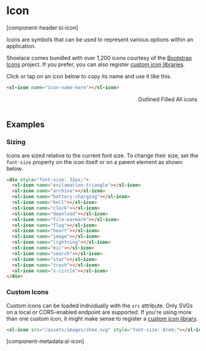 # Icon

[component-header:sl-icon]

Icons are symbols that can be used to represent various options within an application.

Shoelace comes bundled with over 1,200 icons courtesy of the [Bootstrap Icons](https://icons.getbootstrap.com/) project. If you prefer, you can also register [custom icon libraries](/components/icon-library.md).

Click or tap on an icon below to copy its name and use it like this.

```html
<sl-icon name="icon-name-here"></sl-icon>
```

<div class="icon-search">
  <div class="icon-search-controls">
    <sl-input placeholder="Search Icons" clearable>
      <sl-icon slot="prefix" name="search"></sl-icon>
    </sl-input>
    <sl-select value="outline">
      <sl-menu-item value="outline">Outlined</sl-menu-item>
      <sl-menu-item value="fill">Filled</sl-menu-item>
      <sl-menu-item value="all">All icons</sl-menu-item>
    </sl-select>
  </div>
  <div class="icon-list"></div>
  <input type="text" class="icon-copy-input">
</div>

## Examples

### Sizing

Icons are sized relative to the current font size. To change their size, set the `font-size` property on the icon itself or on a parent element as shown below.

```html preview
<div style="font-size: 32px;">
  <sl-icon name="exclamation-triangle"></sl-icon>
  <sl-icon name="archive"></sl-icon>
  <sl-icon name="battery-charging"></sl-icon>
  <sl-icon name="bell"></sl-icon>
  <sl-icon name="clock"></sl-icon>
  <sl-icon name="download"></sl-icon>
  <sl-icon name="file-earmark"></sl-icon>
  <sl-icon name="flag"></sl-icon>
  <sl-icon name="heart"></sl-icon>
  <sl-icon name="image"></sl-icon>
  <sl-icon name="lightning"></sl-icon>
  <sl-icon name="mic"></sl-icon>
  <sl-icon name="search"></sl-icon>
  <sl-icon name="star"></sl-icon>
  <sl-icon name="trash"></sl-icon>
  <sl-icon name="x-circle"></sl-icon>
</div>
```

### Custom Icons

Custom icons can be loaded individually with the `src` attribute. Only SVGs on a local or CORS-enabled endpoint are supported. If you're using more than one custom icon, it might make sense to register a [custom icon library](/components/icon-library.md).

```html preview
<sl-icon src="/assets/images/shoe.svg" style="font-size: 8rem;"></sl-icon>
```

<!-- Supporting scripts and styles for the search utility -->
<script>
  fetch('/dist/shoelace/icons/icons.json')
    .then(res => res.json())  
    .then(icons => {
      const container = document.querySelector('.icon-search');
      const input = container.querySelector('sl-input');
      const select = container.querySelector('sl-select');
      const copyInput = container.querySelector('.icon-copy-input');
      const loader = container.querySelector('.icon-loader');
      const list = container.querySelector('.icon-list');
      const queue = [];

      // Generate icons
      icons.map(i => {
        const item = document.createElement('div');
        item.classList.add('icon-list-item');
        item.setAttribute('data-name', i.name);
        item.setAttribute('data-terms', [i.name, i.title, ...(i.tags || []), ...(i.categories || [])].join(' '));
        item.innerHTML = `
          <svg width="1em" height="1em">
            <use xlink:href="/assets/icons/sprite.svg#${i.name}"></use>
          </svg>      
        `;

        const tooltip = document.createElement('sl-tooltip');
        tooltip.content = i.name;
        
        tooltip.appendChild(item);
        list.appendChild(tooltip);

        item.addEventListener('click', () => {
          copyInput.value = i.name;
          copyInput.select();
          document.execCommand('copy');
          tooltip.content = 'Copied!';
          setTimeout(() => tooltip.content = i.name, 1000);
        });
      });

      // Filter as the user types
      input.addEventListener('sl-input', () => {
        [...list.querySelectorAll('.icon-list-item')].map(item => {
          const filter = input.value.toLowerCase();
          if (filter === '') {
            item.hidden = false;
          } else {
            const terms = item.getAttribute('data-terms').toLowerCase();
            item.hidden = terms.indexOf(filter) < 0;
          }
        });
      });

      // Sort by type and remember preference
      const iconType = localStorage.getItem('sl-icon:type') || 'outline';
      select.value = iconType;
      list.setAttribute('data-type', select.value);
      select.addEventListener('sl-change', () => {
        list.setAttribute('data-type', select.value);
        localStorage.setItem('sl-icon:type', select.value);
      });
    });
</script>

<style>
  .icon-search {
    border: solid 1px var(--sl-panel-border-color);
    border-radius: var(--sl-border-radius-medium);
    padding: var(--sl-spacing-medium);
  }

  .icon-search-controls {
    display: flex;
  }

  .icon-search-controls sl-input {
    flex: 1 1 auto;
  }

  .icon-search-controls sl-select {
    width: 10rem;
    flex: 0 0 auto;
    margin-left: 1rem;
  }

  .icon-loader {
    display: flex;
    align-items: center;
    justify-content: center;
    min-height: 30vh;
  }

  .icon-list {
    display: grid;
    grid-template-columns: repeat(12, 1fr);
    position: relative;
    margin-top: 1rem;
  }

  .icon-loader[hidden],
  .icon-list[hidden] {
    display: none;
  }

  .icon-list-item {
    display: inline-flex;
    align-items: center;
    justify-content: center;
    border-radius: var(--sl-border-radius-circle);
    font-size: 24px;
    width: 2em;
    height: 2em;
    margin: 0 auto;
    cursor: copy;
    transition: var(--sl-transition-medium) all;
  }

  .icon-list-item:hover {
    background-color: var(--sl-color-primary-95);
    color: var(--sl-color-primary-50);
  }

  .sl-theme-dark .icon-list-item:hover {
    background-color: var(--sl-color-primary-15);
  }

  .icon-list[data-type="outline"] .icon-list-item[data-name$="-fill"] {
    display: none;
  }

  .icon-list[data-type="fill"] .icon-list-item:not([data-name$="-fill"]) {
    display: none;
  }

  .icon-copy-input {
    position: absolute;
    opacity: 0;
    pointer-events: none;
  }

  @media screen and (max-width: 1000px) {
    .icon-list {
      grid-template-columns: repeat(8, 1fr);
    }

    .icon-list-item {
      font-size: 20px;
    }    
  }

  @media screen and (max-width: 500px) {
    .icon-list {
      grid-template-columns: repeat(4, 1fr);
    }    
  }
</style>

[component-metadata:sl-icon]

